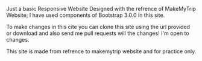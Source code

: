 Just a basic Responsive Website Designed with the refrence of MakeMyTrip Website;
I have used components of Bootstrap 3.0.0 in this site.

To make changes in this cite you can clone this site using the url provided or download and also send me pull requests will the changes! I'm open to changes.

This site is made from refrence to makemytrip website and for practice only.

